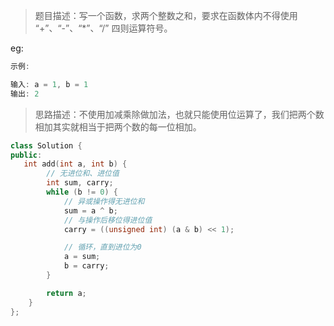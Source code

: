> 题目描述：写一个函数，求两个整数之和，要求在函数体内不得使用 “+”、“-”、“*”、“/” 四则运算符号。

eg:

```java
示例:

输入: a = 1, b = 1
输出: 2
```

> 思路描述：不使用加减乘除做加法，也就只能使用位运算了，我们把两个数相加其实就相当于把两个数的每一位相加。
>

```C++
class Solution {
public:
   int add(int a, int b) {
        // 无进位和、进位值
        int sum, carry;
        while (b != 0) {
            // 异或操作得无进位和
            sum = a ^ b;
            // 与操作后移位得进位值
            carry = ((unsigned int) (a & b) << 1);

            // 循环，直到进位为0
            a = sum;
            b = carry;
        }

        return a;
    }
};
```
